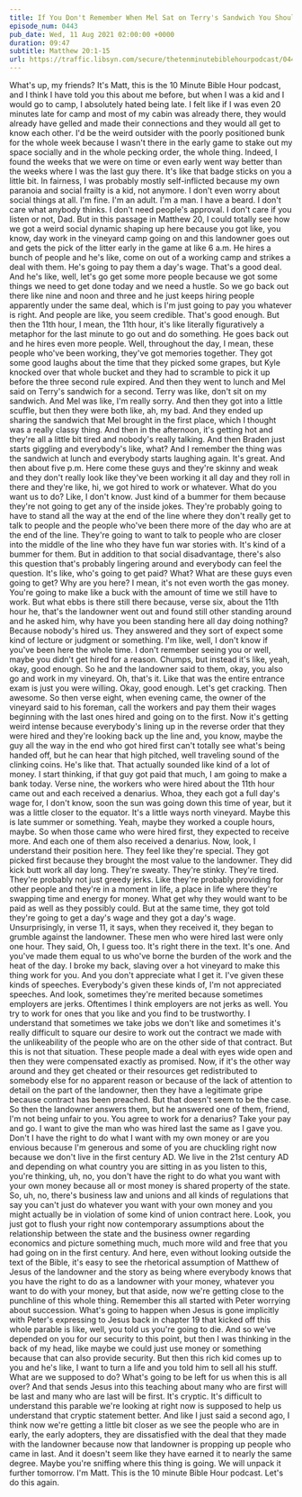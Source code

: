 ```yaml
---
title: If You Don't Remember When Mel Sat on Terry's Sandwich You Should Get Paid Less
episode_num: 0443
pub_date: Wed, 11 Aug 2021 02:00:00 +0000
duration: 09:47
subtitle: Matthew 20:1-15
url: https://traffic.libsyn.com/secure/thetenminutebiblehourpodcast/0443_-_If_You_Dont_Remember_When_Mel_Sat_on_Terrys_Sandwich_You_Should_Get_Paid_Less.mp3
---
```


 What's up, my friends? It's Matt, this is the 10 Minute Bible Hour podcast, and I think I have told you this about me before, but when I was a kid and I would go to camp, I absolutely hated being late. I felt like if I was even 20 minutes late for camp and most of my cabin was already there, they would already have gelled and made their connections and they would all get to know each other. I'd be the weird outsider with the poorly positioned bunk for the whole week because I wasn't there in the early game to stake out my space socially and in the whole pecking order, the whole thing. Indeed, I found the weeks that we were on time or even early went way better than the weeks where I was the last guy there. It's like that badge sticks on you a little bit. In fairness, I was probably mostly self-inflicted because my own paranoia and social frailty is a kid, not anymore. I don't even worry about social things at all. I'm fine. I'm an adult. I'm a man. I have a beard. I don't care what anybody thinks. I don't need people's approval. I don't care if you listen or not, Dad. But in this passage in Matthew 20, I could totally see how we got a weird social dynamic shaping up here because you got like, you know, day work in the vineyard camp going on and this landowner goes out and gets the pick of the litter early in the game at like 6 a.m. He hires a bunch of people and he's like, come on out of a working camp and strikes a deal with them. He's going to pay them a day's wage. That's a good deal. And he's like, well, let's go get some more people because we got some things we need to get done today and we need a hustle. So we go back out there like nine and noon and three and he just keeps hiring people apparently under the same deal, which is I'm just going to pay you whatever is right. And people are like, you seem credible. That's good enough. But then the 11th hour, I mean, the 11th hour, it's like literally figuratively a metaphor for the last minute to go out and do something. He goes back out and he hires even more people. Well, throughout the day, I mean, these people who've been working, they've got memories together. They got some good laughs about the time that they picked some grapes, but Kyle knocked over that whole bucket and they had to scramble to pick it up before the three second rule expired. And then they went to lunch and Mel said on Terry's sandwich for a second. Terry was like, don't sit on my sandwich. And Mel was like, I'm really sorry. And then they got into a little scuffle, but then they were both like, ah, my bad. And they ended up sharing the sandwich that Mel brought in the first place, which I thought was a really classy thing. And then in the afternoon, it's getting hot and they're all a little bit tired and nobody's really talking. And then Braden just starts giggling and everybody's like, what? And I remember the thing was the sandwich at lunch and everybody starts laughing again. It's great. And then about five p.m. Here come these guys and they're skinny and weak and they don't really look like they've been working it all day and they roll in there and they're like, hi, we got hired to work or whatever. What do you want us to do? Like, I don't know. Just kind of a bummer for them because they're not going to get any of the inside jokes. They're probably going to have to stand all the way at the end of the line where they don't really get to talk to people and the people who've been there more of the day who are at the end of the line. They're going to want to talk to people who are closer into the middle of the line who they have fun war stories with. It's kind of a bummer for them. But in addition to that social disadvantage, there's also this question that's probably lingering around and everybody can feel the question. It's like, who's going to get paid? What? What are these guys even going to get? Why are you here? I mean, it's not even worth the gas money. You're going to make like a buck with the amount of time we still have to work. But what ebbs is there still there because, verse six, about the 11th hour he, that's the landowner went out and found still other standing around and he asked him, why have you been standing here all day doing nothing? Because nobody's hired us. They answered and they sort of expect some kind of lecture or judgment or something. I'm like, well, I don't know if you've been here the whole time. I don't remember seeing you or well, maybe you didn't get hired for a reason. Chumps, but instead it's like, yeah, okay, good enough. So he and the landowner said to them, okay, you also go and work in my vineyard. Oh, that's it. Like that was the entire entrance exam is just you were willing. Okay, good enough. Let's get cracking. Then awesome. So then verse eight, when evening came, the owner of the vineyard said to his foreman, call the workers and pay them their wages beginning with the last ones hired and going on to the first. Now it's getting weird intense because everybody's lining up in the reverse order that they were hired and they're looking back up the line and, you know, maybe the guy all the way in the end who got hired first can't totally see what's being handed off, but he can hear that high pitched, well traveling sound of the clinking coins. He's like that. That actually sounded like kind of a lot of money. I start thinking, if that guy got paid that much, I am going to make a bank today. Verse nine, the workers who were hired about the 11th hour came out and each received a denarius. Whoa, they each got a full day's wage for, I don't know, soon the sun was going down this time of year, but it was a little closer to the equator. It's a little ways north vineyard. Maybe this is late summer or something. Yeah, maybe they worked a couple hours, maybe. So when those came who were hired first, they expected to receive more. And each one of them also received a denarius. Now, look, I understand their position here. They feel like they're special. They got picked first because they brought the most value to the landowner. They did kick butt work all day long. They're sweaty. They're stinky. They're tired. They're probably not just greedy jerks. Like they're probably providing for other people and they're in a moment in life, a place in life where they're swapping time and energy for money. What get why they would want to be paid as well as they possibly could. But at the same time, they got told they're going to get a day's wage and they got a day's wage. Unsurprisingly, in verse 11, it says, when they received it, they began to grumble against the landowner. These men who were hired last were only one hour. They said, Oh, I guess too. It's right there in the text. It's one. And you've made them equal to us who've borne the burden of the work and the heat of the day. I broke my back, slaving over a hot vineyard to make this thing work for you. And you don't appreciate what I get it. I've given these kinds of speeches. Everybody's given these kinds of, I'm not appreciated speeches. And look, sometimes they're merited because sometimes employers are jerks. Oftentimes I think employers are not jerks as well. You try to work for ones that you like and you find to be trustworthy. I understand that sometimes we take jobs we don't like and sometimes it's really difficult to square our desire to work out the contract we made with the unlikeability of the people who are on the other side of that contract. But this is not that situation. These people made a deal with eyes wide open and then they were compensated exactly as promised. Now, if it's the other way around and they get cheated or their resources get redistributed to somebody else for no apparent reason or because of the lack of attention to detail on the part of the landowner, then they have a legitimate gripe because contract has been preached. But that doesn't seem to be the case. So then the landowner answers them, but he answered one of them, friend, I'm not being unfair to you. You agree to work for a denarius? Take your pay and go. I want to give the man who was hired last the same as I gave you. Don't I have the right to do what I want with my own money or are you envious because I'm generous and some of you are chuckling right now because we don't live in the first century AD. We live in the 21st century AD and depending on what country you are sitting in as you listen to this, you're thinking, uh, no, you don't have the right to do what you want with your own money because all or most money is shared property of the state. So, uh, no, there's business law and unions and all kinds of regulations that say you can't just do whatever you want with your own money and you might actually be in violation of some kind of union contract here. Look, you just got to flush your right now contemporary assumptions about the relationship between the state and the business owner regarding economics and picture something much, much more wild and free that you had going on in the first century. And here, even without looking outside the text of the Bible, it's easy to see the rhetorical assumption of Matthew of Jesus of the landowner and the story as being where everybody knows that you have the right to do as a landowner with your money, whatever you want to do with your money, but that aside, now we're getting close to the punchline of this whole thing. Remember this all started with Peter worrying about succession. What's going to happen when Jesus is gone implicitly with Peter's expressing to Jesus back in chapter 19 that kicked off this whole parable is like, well, you told us you're going to die. And so we've depended on you for our security to this point, but then I was thinking in the back of my head, like maybe we could just use money or something because that can also provide security. But then this rich kid comes up to you and he's like, I want to turn a life and you told him to sell all his stuff. What are we supposed to do? What's going to be left for us when this is all over? And that sends Jesus into this teaching about many who are first will be last and many who are last will be first. It's cryptic. It's difficult to understand this parable we're looking at right now is supposed to help us understand that cryptic statement better. And like I just said a second ago, I think now we're getting a little bit closer as we see the people who are in early, the early adopters, they are dissatisfied with the deal that they made with the landowner because now that landowner is propping up people who came in last. And it doesn't seem like they have earned it to nearly the same degree. Maybe you're sniffing where this thing is going. We will unpack it further tomorrow. I'm Matt. This is the 10 minute Bible Hour podcast. Let's do this again.